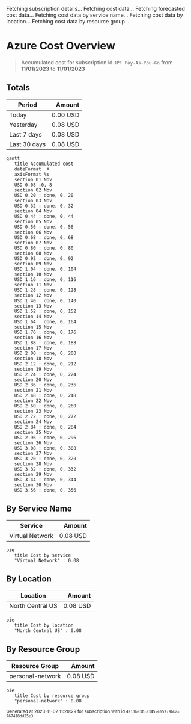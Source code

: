 Fetching subscription details...
Fetching cost data...
Fetching forecasted cost data...
Fetching cost data by service name...
Fetching cost data by location...
Fetching cost data by resource group...
# Azure Cost Overview

> Accumulated cost for subscription id `JPF Pay-As-You-Go` from **11/01/2023** to **11/01/2023**

## Totals

|Period|Amount|
|---|---:|
|Today|0.00 USD|
|Yesterday|0.08 USD|
|Last 7 days|0.08 USD|
|Last 30 days|0.08 USD|

```mermaid
gantt
   title Accumulated cost
   dateFormat  X
   axisFormat %s
   section 01 Nov
   USD 0.08 :0, 8
   section 02 Nov
   USD 0.20 : done, 0, 20
   section 03 Nov
   USD 0.32 : done, 0, 32
   section 04 Nov
   USD 0.44 : done, 0, 44
   section 05 Nov
   USD 0.56 : done, 0, 56
   section 06 Nov
   USD 0.68 : done, 0, 68
   section 07 Nov
   USD 0.80 : done, 0, 80
   section 08 Nov
   USD 0.92 : done, 0, 92
   section 09 Nov
   USD 1.04 : done, 0, 104
   section 10 Nov
   USD 1.16 : done, 0, 116
   section 11 Nov
   USD 1.28 : done, 0, 128
   section 12 Nov
   USD 1.40 : done, 0, 140
   section 13 Nov
   USD 1.52 : done, 0, 152
   section 14 Nov
   USD 1.64 : done, 0, 164
   section 15 Nov
   USD 1.76 : done, 0, 176
   section 16 Nov
   USD 1.88 : done, 0, 188
   section 17 Nov
   USD 2.00 : done, 0, 200
   section 18 Nov
   USD 2.12 : done, 0, 212
   section 19 Nov
   USD 2.24 : done, 0, 224
   section 20 Nov
   USD 2.36 : done, 0, 236
   section 21 Nov
   USD 2.48 : done, 0, 248
   section 22 Nov
   USD 2.60 : done, 0, 260
   section 23 Nov
   USD 2.72 : done, 0, 272
   section 24 Nov
   USD 2.84 : done, 0, 284
   section 25 Nov
   USD 2.96 : done, 0, 296
   section 26 Nov
   USD 3.08 : done, 0, 308
   section 27 Nov
   USD 3.20 : done, 0, 320
   section 28 Nov
   USD 3.32 : done, 0, 332
   section 29 Nov
   USD 3.44 : done, 0, 344
   section 30 Nov
   USD 3.56 : done, 0, 356
```

## By Service Name

|Service|Amount|
|---|---:|
|Virtual Network|0.08 USD|

```mermaid
pie
   title Cost by service
   "Virtual Network" : 0.08
```

## By Location

|Location|Amount|
|---|---:|
|North Central US|0.08 USD|

```mermaid
pie
   title Cost by location
   "North Central US" : 0.08
```

## By Resource Group

|Resource Group|Amount|
|---|---:|
|personal-network|0.08 USD|

```mermaid
pie
   title Cost by resource group
   "personal-network" : 0.08
```

<sup>Generated at 2023-11-02 11:20:29 for subscription with id `4913be3f-a345-4652-9bba-767418dd25e3`</sup>
